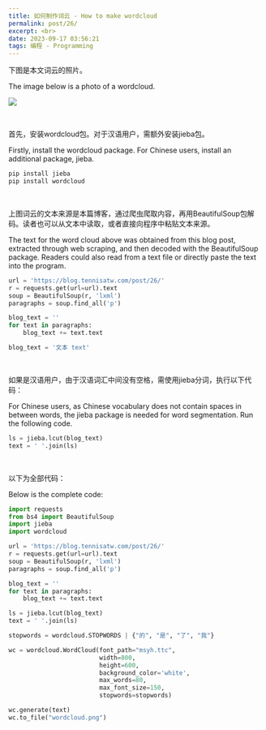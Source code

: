 ```yaml
---
title: 如何制作词云 - How to make wordcloud
permalink: post/26/
excerpt: <br>
date: 2023-09-17 03:56:21
tags: 编程 - Programming
---
```


下图是本文词云的照片。

The image below is a photo of a wordcloud.

![](1.png)

<br>

首先，安装wordcloud包。对于汉语用户，需额外安装jieba包。

Firstly, install the wordcloud package. For Chinese users, install an additional package, jieba.

```bash
pip install jieba
pip install wordcloud
```

<br>

上图词云的文本来源是本篇博客，通过爬虫爬取内容，再用BeautifulSoup包解码。读者也可以从文本中读取，或者直接向程序中粘贴文本来源。

The text for the word cloud above was obtained from this blog post, extracted through web scraping, and then decoded with the BeautifulSoup package. Readers could also read from a text file or directly paste the text into the program. 

```python
url = 'https://blog.tennisatw.com/post/26/'
r = requests.get(url=url).text
soup = BeautifulSoup(r, 'lxml')
paragraphs = soup.find_all('p')

blog_text = ''
for text in paragraphs:
    blog_text += text.text
```
```python
blog_text = '文本 text'
```
<br>

如果是汉语用户，由于汉语词汇中间没有空格，需使用jieba分词，执行以下代码：

For Chinese users, as Chinese vocabulary does not contain spaces in between words, the jieba package is needed for word segmentation. Run the following code.

```python
ls = jieba.lcut(blog_text)
text = ' '.join(ls)
```
<br>

以下为全部代码：

Below is the complete code:

```python
import requests
from bs4 import BeautifulSoup
import jieba
import wordcloud

url = 'https://blog.tennisatw.com/post/26/'
r = requests.get(url=url).text
soup = BeautifulSoup(r, 'lxml')
paragraphs = soup.find_all('p')

blog_text = ''
for text in paragraphs:
    blog_text += text.text

ls = jieba.lcut(blog_text)
text = ' '.join(ls)

stopwords = wordcloud.STOPWORDS | {"的", "是", "了", "我"}

wc = wordcloud.WordCloud(font_path="msyh.ttc",
                         width=800,
                         height=600,
                         background_color='white',
                         max_words=80,
                         max_font_size=150,
                         stopwords=stopwords)

wc.generate(text)
wc.to_file("wordcloud.png")

```